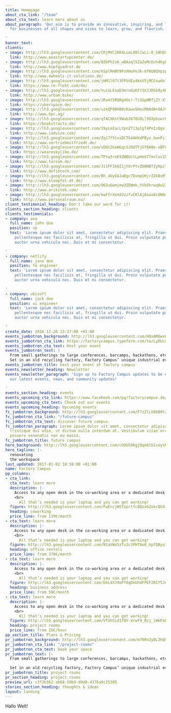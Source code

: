 ```yaml
---
title: Homepage
about_cta_link: "/team"
about_cta_text: learn more about us
about_paragraph: 'Our aim is to provide an innovative, inspiring, and laid back environment
  for businesses of all shapes and sizes to learn, grow, and flourish.

'
banner_text: 
clients:
- image: http://lh3.googleusercontent.com/CRjMVC1KK4LuaL80lCwLi-0_S8hDCErmB48NMIeIAgqPRM9Vb7TeV2F5WfeDg_ypm7_idPsOLLntI7x5iFYFCXfuj4bP
  link: http://www.axastartupcenter.de/
- image: http://lh3.googleusercontent.com/8ZbPh2zA_wBAaql5ZaZwMcDch46gFib_Inksl93T8EZE0hBzminG4Gz4ieMxTS5pju149EBro-58P5ME9XwSDwId8RvR7g
  link: http://www.kopfquadrat.de
- image: http://lh3.googleusercontent.com/k5plRH0h9FnXHoPeJk-6fNU0QVpzpxsgBJhj3VSBATkr3MgwVluhBHPfNaJKrO5EAi1LwGxavUEOA_KkbsObDtjx6zb1
  link: http://www.4wheels-it-solutions.de/
- image: http://lh3.googleusercontent.com/jHM1l07t3FPVdEu4KoV5jMCGswdolg3L6AkeLsJFaIKWdfLircLZrANVlW56WCCOo5OoBG7C5ISsrIbpbvl_Lg6_0FL1
  link: https://www.re-flekt.com/de/
- image: http://lh3.googleusercontent.com/VuiULEsaD3mroGsKFY3XJJRSb9y4PHuDH-dYnHbRdcwZjaoOpHTuKqQnrrETrEHAFcpPPgJW_t9LNvnTL2JhCcSdbdRgyA
  link: http://www.urbam.bike/
- image: http://lh3.googleusercontent.com/2Rvmt5RQKg4Ocr-TiSGpNRfjZY-XTphLedphyLHjN92o0VaG_JervO7JNrEvWFiGs-Qga30rv6Wfonv42LtpQdaJ3Vs
  link: https://uberspace.de/
- image: http://lh3.googleusercontent.com/uzeQP80H00cKawvSHocMA0dAnOAJ9aYVFUCfBFIWih92OvfXXcb7wwBqKLDKVUg9in8rq3wwTHV2yIt5wH0lra1r3HuM
  link: http://www.bpc.ag/
- image: http://lh3.googleusercontent.com/qfACXKntXWab3K70UXLl9XXpbuwrUZkRXeq_poqkxf8sKuh93OQE8XepDhzpYxK_B1H_hmTVDe2s5Bdfjowp_Fgeu-zH
  link: https://bookstracts.de/
- image: http://lh3.googleusercontent.com/I9yLmIacLYpnZT13pIgT4PnIzQgv1UVHeC0flM9JYX-wo5oYcJPdR-YUzN5jxVZRv5stXxiIpH9vW9loMRbfPW0bCbQ
  link: http://www.iadvize.com/
- image: http://lh3.googleusercontent.com/Zq17f5txsDCTG4AHXdPByv_bwnPi1P-HBjkNOT1Lyw5_CwTlLqRfJQeJlEsLJh2UeR_wFN_9ooUOvXweUwuuT0PEWWQ
  link: http://www.vertriebmitfriedt.de/
- image: http://lh3.googleusercontent.com/vDGtZkeWGqcSJQUTFjGY6A8e-xBFG8APaQe6Ts4XH-Q3fco5OeTvV5Lx26_FwP3BUKNFLk1e-jmLqy_GL5amoOqaJBIh
  link: https://weareskylike.de/
- image: http://lh3.googleusercontent.com/TPtw3reE9ZWBUctLpHeSTfmvluv1MgkC2XcM9vJRnuyKrWDDz42EF-x87QS5L93aBn5MjlfBijZlRT-L9e3ETWdmHMo2
  link: http://www.tarcom.de/
- image: http://lh3.googleusercontent.com/Ji1FF1k8Z1jh9rPtvZ6NNBTZyKpzTeLDx3TykCWiqcZMr9wq3N7FPd99BS_G7wA2osXDE5eNb97h3fVTPwpUSW7TG17l7Q
  link: http://www.defibtech.com/
- image: http://lh3.googleusercontent.com/Bh_4UyEAJaDgc7DvmpUHjrZ2kBsRTEop48-ek4j_zlwwg-ZBWgRpMDgjCbU5S7awhtmENvonaEoz1vO6rQ5KeEJpavyi1A
  link: http://www.kloepfel-dt.de/
- image: http://lh3.googleusercontent.com/O62uGwmjmw3ZEWmk_hVb5hrwq0u23PFo7gQ5INliUPEqrqlcykOlUPXKYC_m64bp-QRsSYqkmsckaJsZJiCvigJwgX57
  link: http://www.arikitek.com/
- image: http://lh3.googleusercontent.com/kwFfrXeXd2zzfvCKlAj6oax8iONHmCOKd5I6SDUoBvwA5a9yxNfA3tO48Zyz43xitwfQFK4tHD751nvAogaT1AGZZDt_
  link: http://www.personalraum.eu/
client_testimonial_heading: Don't take our word for it!
clients_section_heading: clients
clients_testimonials:
- company: axa
  full_name: john doe
  position: vp
  text: 'Lorem ipsum dolor sit amet, consectetur adipiscing elit. Praesent est ante,
    pellentesque nec facilisis at, fringilla ut dui. Proin vulputate purus orci, vehicula
    auctor urna vehicula nec. Duis et mi consectetur.

'
- company: netlify
  full_name: jane doe
  position: fe engineer
  text: 'Lorem ipsum dolor sit amet, consectetur adipiscing elit. Praesent est ante,
    pellentesque nec facilisis at, fringilla ut dui. Proin vulputate purus orci, vehicula
    auctor urna vehicula nec. Duis et mi consectetur.

'
- company: ubisoft
  full_name: jack doe
  position: ui engineer
  text: 'Lorem ipsum dolor sit amet, consectetur adipiscing elit. Praesent est ante,
    pellentesque nec facilisis at, fringilla ut dui. Proin vulputate purus orci, vehicula
    auctor urna vehicula nec. Duis et mi consectetur.

'
create_date: 2016-12-26 12:27:00 +01:00
events_jumbotron_background: http://lh3.googleusercontent.com/HQsAMGwv8Fge8r9tSOIQtjm9ZGuCz0pfPrJfwZkd2Y9kc6SdoF9ehDmX0GBiP0agjGoCg6L2ktAXr9bVcSltyz2rl-5A
events_jumbotron_cta_link: https://factorycampus.typeform.com/to/LyDULG
events_jumbotron_cta_text: Host your event
events_jumbotron_text: |
  From small gatherings to large conferences, barcamps, hackathons, etc. host your next event inside one of Dusseldorf’s coolest event halls.
  Set in an old recycling factory, Factory Campus’ unique industrial event halls provide a distinct setup unlike any other.
events_jumbotron_title: host your event at factory campus
events_newsletter_heading: Newsletter
events_newsletter_paragraph: 'Sign up to Factory Campus updates to be notified of
  our latest events, news, and community updates!

'
events_section_heading: events
events_upcoming_cta_link: https://www.facebook.com/pg/factorycampus.de/events/
events_upcoming_cta_text: Check out our events
events_upcoming_heading: Upcoming events
fc_jumbotron_background: http://lh3.googleusercontent.com/F7zZlLkO6B9tZpM24XrB0k-sxjMYa9gH7sBwumuR_ICnPHrS4jkZPmCMS44rKnfNXxkCYR8mek1fT-wIHPliCrbjhbEJBQ
fc_jumbotron_cta_link: "/future-campus"
fc_jumbotron_cta_text: discover future campus
fc_jumbotron_paragraph: Lorem ipsum dolor sit amet, consectetur adipiscing elit. Nunc
  tristique dui odio, ut dictum nulla interdum at. Vestibulum vitae orci eu risus
  posuere venenatis non eu massa.
fc_jumbotron_title: future campus
hero_background: http://lh3.googleusercontent.com/cO9US0KgjQqe6tb1ceysM0QhcSVxUoSRYChextIQf0N3cEfEfrTxIlXV4zsU1KM6bn5tOsDug-8hfE4uBmRct8u4uLg1
hero_tagline: |-
  renovating
  the workspace
last_updated: 2017-01-02 18:58:00 +01:00
name: Factory Campus
pp_columns:
- cta_link: 
  cta_text: learn more
  description: |-
    Access to any open desk in the co-working area or a dedicated desk of your own..
    <br>
      All that’s needed is your laptop and you can get working!
  figure: http://lh3.googleusercontent.com/FwEncjW5Txprtfc8Qox6ZokcQU4iJJwEieAR5k1mDG4CoVJwLQ9M8KfHf6OnmTtb-J20Zp5-Jc-LlVIV-q1NIxSR1wI
  heading: coworking
  price_line: from 139€/month
- cta_text: learn more
  description: |-
    Access to any open desk in the co-working area or a dedicated desk of your own..
    <br>
      All that’s needed is your laptop and you can get working!
  figure: http://lh3.googleusercontent.com/NtaVWn5zTu3c3PHTAoK_UpfQByu1ZwY2dMD172qIsIKOTrMYagBMj2NKoxHzFBvglt4drS7yQpo73Rs3128SHdU2cYM
  heading: office rentals
  price_line: from 370€/month
- cta_text: learn more
  description: |-
    Access to any open desk in the co-working area or a dedicated desk of your own..
    <br>
      All that’s needed is your laptop and you can get working!
  figure: http://lh3.googleusercontent.com/bhL4XJ9oPf0qDkUhdFPEF2R1YSJnWc_FXbb96jGsrsrPlA90kefkqBN9ZsTsy0yz0rHwrxvaYQJOodPQp8vM-wBV9R_j
  heading: business address
  price_line: from 59€/month
- cta_text: learn more
  description: |-
    Access to any open desk in the co-working area or a dedicated desk of your own..
    <br>
      All that’s needed is your laptop and you can get working!
  figure: http://lh3.googleusercontent.com/VfUhSid1fQY-XrwF9_Bzj_iWkPaUnATH-G0cwmIScSAB9fDBw4Stnjk4iqwqHE5Y6iW0jCz-PFqEl5j1QaH-zOd4KU8
  heading: project rooms
  price_line: from 25€/hour
pp_section_title: Plans & Pricing
pr_jumbotron_background: http://lh3.googleusercontent.com/m70RnZyDL3hQQEFtr30KhwJA3GZZF3ldXOiCgOptL6I3cBdyso5be7iaN6DUladBPW4JZPJQ70fsd_qJ3WZThi48oBjV
pr_jumbotron_cta_link: "/project-rooms"
pr_jumbotron_cta_text: book your space
pr_jumbotron_text: |-
  From small gatherings to large conferences, barcamps, hackathons, etc. host your next event inside one of Dusseldorf’s coolest event halls.

  Set in an old recycling factory, Factory Campus’ unique industrial event halls provide a distinct setup unlike any other.
pr_jumbotron_title: project rooms
pr_section_heading: project rooms
preview_url: c3f3b362-ab68-50b9-d0d8-4376a9c25305
stories_section_heading: thoughts & ideas
layout: landing
---
```


Hallo Welt!